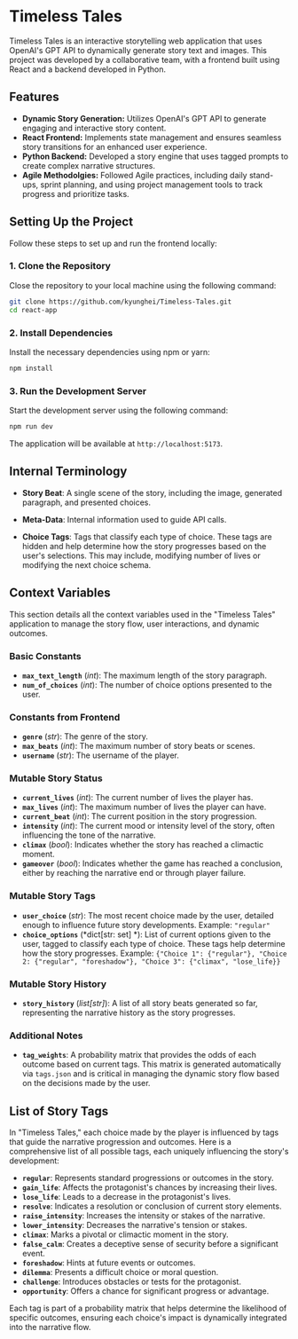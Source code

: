 # Timeless Tales

Timeless Tales is an interactive storytelling web application that uses OpenAI's GPT API to dynamically generate story text and images. This project was developed by a collaborative team, with a frontend built using React and a backend developed in Python.

## Features
- **Dynamic Story Generation:** Utilizes OpenAI's GPT API to generate engaging and interactive story content.
- **React Frontend:** Implements state management and ensures seamless story transitions for an enhanced user experience.
- **Python Backend:** Developed a story engine that uses tagged prompts to create complex narrative structures.
- **Agile Methodolgies:** Followed Agile practices, including daily stand-ups, sprint planning, and using project management tools to track progress and prioritize tasks.

## Setting Up the Project
Follow these steps to set up and run the frontend locally:

### 1. Clone the Repository
Close the repository to your local machine using the following command:

```bash
git clone https://github.com/kyunghei/Timeless-Tales.git
cd react-app
```
### 2. Install Dependencies
Install the necessary dependencies using npm or yarn:

```bash
npm install
```
### 3. Run the Development Server
Start the development server using the following command:
```bash
npm run dev
```
The application will be available at `http://localhost:5173`.

## Internal Terminology

- **Story Beat**: A single scene of the story, including the image, generated paragraph, and presented choices.

- **Meta-Data**: Internal information used to guide API calls.

- **Choice Tags**: Tags that classify each type of choice. These tags are hidden and help determine how the story progresses based on the user's selections. This may include, modifying number of lives or modifying the next choice schema.

## Context Variables

This section details all the context variables used in the "Timeless Tales" application to manage the story flow, user interactions, and dynamic outcomes.

### Basic Constants

- **`max_text_length`** (*int*): The maximum length of the story paragraph.
- **`num_of_choices`** (*int*): The number of choice options presented to the user.

### Constants from Frontend

- **`genre`** (*str*): The genre of the story.
- **`max_beats`** (*int*): The maximum number of story beats or scenes.
- **`username`** (*str*): The username of the player.

### Mutable Story Status

- **`current_lives`** (*int*): The current number of lives the player has.
- **`max_lives`** (*int*): The maximum number of lives the player can have.
- **`current_beat`** (*int*): The current position in the story progression.
- **`intensity`** (*int*): The current mood or intensity level of the story, often influencing the tone of the narrative.
- **`climax`** (*bool*): Indicates whether the story has reached a climactic moment.
- **`gameover`** (*bool*): Indicates whether the game has reached a conclusion, either by reaching the narrative end or through player failure.

### Mutable Story Tags

- **`user_choice`** (*str*): The most recent choice made by the user, detailed enough to influence future story developments. Example: `"regular"`
- **`choice_options`** (*dict[str: set] *): List of current options given to the user, tagged to classify each type of choice. These tags help determine how the story progresses. Example: `{"Choice 1": {"regular"}, "Choice 2: {"regular", "foreshadow"}, "Choice 3": {"climax", "lose_life}}`

### Mutable Story History

- **`story_history`** (*list[str]*): A list of all story beats generated so far, representing the narrative history as the story progresses.

### Additional Notes

- **`tag_weights`**: A probability matrix that provides the odds of each outcome based on current tags. This matrix is generated automatically via `tags.json` and is critical in managing the dynamic story flow based on the decisions made by the user.

## List of Story Tags

In "Timeless Tales," each choice made by the player is influenced by tags that guide the narrative progression and outcomes. Here is a comprehensive list of all possible tags, each uniquely influencing the story's development:

- **`regular`**: Represents standard progressions or outcomes in the story.
- **`gain_life`**: Affects the protagonist's chances by increasing their lives.
- **`lose_life`**: Leads to a decrease in the protagonist's lives.
- **`resolve`**: Indicates a resolution or conclusion of current story elements.
- **`raise_intensity`**: Increases the intensity or stakes of the narrative.
- **`lower_intensity`**: Decreases the narrative's tension or stakes.
- **`climax`**: Marks a pivotal or climactic moment in the story.
- **`false_calm`**: Creates a deceptive sense of security before a significant event.
- **`foreshadow`**: Hints at future events or outcomes.
- **`dilemma`**: Presents a difficult choice or moral question.
- **`challenge`**: Introduces obstacles or tests for the protagonist.
- **`opportunity`**: Offers a chance for significant progress or advantage.

Each tag is part of a probability matrix that helps determine the likelihood of specific outcomes, ensuring each choice's impact is dynamically integrated into the narrative flow.
